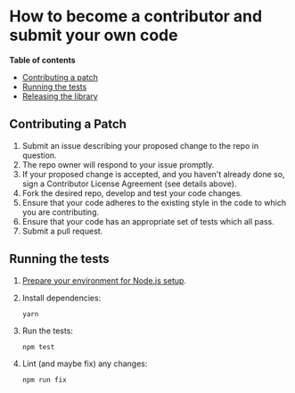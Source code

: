 # How to become a contributor and submit your own code

**Table of contents**

* [Contributing a patch](#contributing-a-patch)
* [Running the tests](#running-the-tests)
* [Releasing the library](#releasing-the-library)

## Contributing a Patch

1.  Submit an issue describing your proposed change to the repo in question.
1.  The repo owner will respond to your issue promptly.
1.  If your proposed change is accepted, and you haven't already done so, sign a
    Contributor License Agreement (see details above).
1.  Fork the desired repo, develop and test your code changes.
1.  Ensure that your code adheres to the existing style in the code to which
    you are contributing.
1.  Ensure that your code has an appropriate set of tests which all pass.
1.  Submit a pull request.

## Running the tests

1.  [Prepare your environment for Node.js setup][setup].

1.  Install dependencies:

        yarn

1.  Run the tests:

        npm test

1.  Lint (and maybe fix) any changes:

        npm run fix

[setup]: https://cloud.google.com/nodejs/docs/setup
